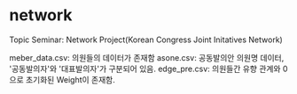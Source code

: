# network
Topic Seminar: Network Project(Korean Congress Joint Initatives Network)

meber_data.csv: 의원들의 데이터가 존재함
asone.csv: 공동발의안 의원명 데이터, '공동발의자'와 '대표발의자'가 구분되어 있음.
edge_pre.csv: 의원들간 유향 관계와 0으로 초기화된 Weight이 존재함.
